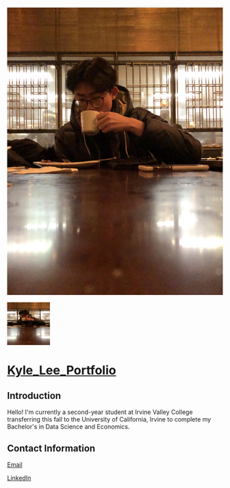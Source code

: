 ![](/images/unnamed.jpg)

<img src="/images/unnamed.jpg" width="100" height="100">

# [Kyle_Lee_Portfolio](https://github.com/kylelee2062/Kyle_Lee_Portfolio.git)


## Introduction
Hello! I'm currently a second-year student at Irvine Valley College transferring this fall to the University of California, Irvine to complete my Bachelor's in Data Science and Economics.

## Contact Information
[Email](kylelee2062@gmail.com)

[LinkedIn](https://www.linkedin.com/in/kyle-lee-47b6761a8/)
